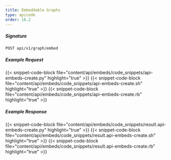 ```yaml
---
title: Embeddable Graphs
type: apicode
order: 18.2
---
```


##### Signature
`POST api/v1/graph/embed`
##### Example Request
{{< snippet-code-block file="content/api/embeds/code_snippets/api-embeds-create.py" highlight="true" >}}
{{< snippet-code-block file="content/api/embeds/code_snippets/api-embeds-create.sh" highlight="true" >}}
{{< snippet-code-block file="content/api/embeds/code_snippets/api-embeds-create.rb" highlight="true" >}}
##### Example Response
{{< snippet-code-block file="content/api/embeds/code_snippets/result.api-embeds-create.py" highlight="true" >}}
{{< snippet-code-block file="content/api/embeds/code_snippets/result.api-embeds-create.sh" highlight="true" >}}
{{< snippet-code-block file="content/api/embeds/code_snippets/result.api-embeds-create.rb" highlight="true" >}}